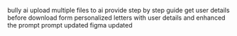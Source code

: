 bully ai
upload multiple files to ai
provide step by step guide
get user details before download form personalized letters with user details and enhanced the prompt
prompt updated
figma updated
